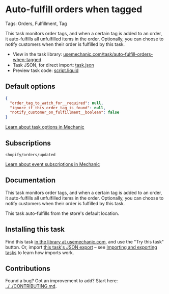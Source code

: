 # Auto-fulfill orders when tagged

Tags: Orders, Fulfillment, Tag

This task monitors order tags, and when a certain tag is added to an order, it auto-fulfills all unfulfilled items in the order. Optionally, you can choose to notify customers when their order is fulfilled by this task.

* View in the task library: [usemechanic.com/task/auto-fulfill-orders-when-tagged](https://usemechanic.com/task/auto-fulfill-orders-when-tagged)
* Task JSON, for direct import: [task.json](../../tasks/auto-fulfill-orders-when-tagged.json)
* Preview task code: [script.liquid](./script.liquid)

## Default options

```json
{
  "order_tag_to_watch_for__required": null,
  "ignore_if_this_order_tag_is_found": null,
  "notify_customer_on_fulfillment__boolean": false
}
```

[Learn about task options in Mechanic](https://docs.usemechanic.com/article/471-task-options)

## Subscriptions

```liquid
shopify/orders/updated
```

[Learn about event subscriptions in Mechanic](https://docs.usemechanic.com/article/408-subscriptions)

## Documentation

This task monitors order tags, and when a certain tag is added to an order, it auto-fulfills all unfulfilled items in the order. Optionally, you can choose to notify customers when their order is fulfilled by this task.

This task auto-fulfills from the store's default location.

## Installing this task

Find this task [in the library at usemechanic.com](https://usemechanic.com/task/auto-fulfill-orders-when-tagged), and use the "Try this task" button. Or, import [this task's JSON export](../../tasks/auto-fulfill-orders-when-tagged.json) – see [Importing and exporting tasks](https://docs.usemechanic.com/article/505-importing-and-exporting-tasks) to learn how imports work.

## Contributions

Found a bug? Got an improvement to add? Start here: [../../CONTRIBUTING.md](../../CONTRIBUTING.md).
